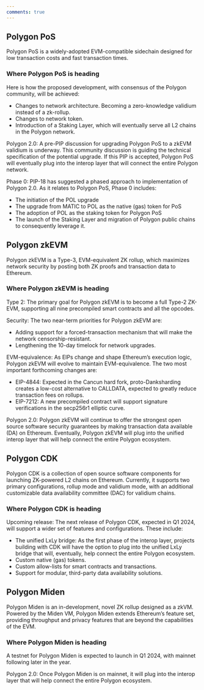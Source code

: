 ```yaml
---
comments: true
---
```


## Polygon PoS 

Polygon PoS is a widely-adopted EVM-compatible sidechain designed for low transaction costs and fast transaction times.

### Where Polygon PoS is heading

Here is how the proposed development, with consensus of the Polygon community, will be achieved:

- Changes to network architecture. Becoming a zero-knowledge validium instead of a zk-rollup.
- Changes to network token.
- Introduction of a Staking Layer, which will eventually serve all L2 chains in the Polygon network.

Polygon 2.0: A pre-PIP discussion for upgrading Polygon PoS to a zkEVM validium is underway. This community discussion is guiding the technical specification of the potential upgrade. If this PIP is accepted, Polygon PoS will eventually plug into the interop layer that will connect the entire Polygon network. 

Phase 0: PIP-18 has suggested a phased approach to implementation of Polygon 2.0. As it relates to Polygon PoS, Phase 0 includes:

- The initiation of the POL upgrade
- The upgrade from MATIC to POL as the native (gas) token for PoS
- The adoption of POL as the staking token for Polygon PoS
- The launch of the Staking Layer and migration of Polygon public chains to consequently leverage it.

## Polygon zkEVM

Polygon zkEVM is a Type-3, EVM-equivalent ZK rollup, which maximizes network security by posting both ZK proofs and transaction data to Ethereum.

### Where Polygon zkEVM is heading

Type 2: The primary goal for Polygon zkEVM is to become a full Type-2 ZK-EVM, supporting all nine precompiled smart contracts and all the opcodes. 

Security: The two near-term priorities for Polygon zkEVM are:
- Adding support for a forced-transaction mechanism that will make the network censorship-resistant.
- Lengthening the 10-day timelock for network upgrades.

EVM-equivalence: As EIPs change and shape Ethereum’s execution logic, Polygon zkEVM will evolve to maintain EVM-equivalence. The two most important forthcoming changes are:
- EIP-4844: Expected in the Cancun hard fork, proto-Danksharding creates a low-cost alternative to CALLDATA, expected to greatly reduce transaction fees on rollups.
- EIP-7212: A new precompiled contract will support signature verifications in the secp256r1 elliptic curve.

Polygon 2.0: Polygon zkEVM will continue to offer the strongest open source software security guarantees by making transaction data available (DA) on Ethereum. Eventually, Polygon zkEVM will plug into the unified interop layer that will help connect the entire Polygon ecosystem.

## Polygon CDK

Polygon CDK is a collection of open source software components for launching ZK-powered L2 chains on Ethereum. Currently, it supports two primary configurations, rollup mode and validium mode, with an additional customizable data availability committee (DAC) for validium chains. 

### Where Polygon CDK is heading

Upcoming release: The next release of Polygon CDK, expected in Q1 2024, will support a wider set of features and configurations. These include:

- The unified LxLy bridge: As the first phase of the interop layer, projects building with CDK will have the option to plug into the unified LxLy bridge that will, eventually, help connect the entire Polygon ecosystem.
- Custom native (gas) tokens.
- Custom allow-lists for smart contracts and transactions.
- Support for modular, third-party data availability solutions.

## Polygon Miden

Polygon Miden is an in-development, novel ZK rollup designed as a zkVM. Powered by the Miden VM, Polygon Miden extends Ethereum’s feature set, providing throughput and privacy features that are beyond the capabilities of the EVM. 

### Where Polygon Miden is heading

A testnet for Polygon Miden is expected to launch in Q1 2024, with mainnet following later in the year. 

Polygon 2.0: Once Polygon Miden is on mainnet, it will plug into the interop layer that will help connect the entire Polygon ecosystem.
